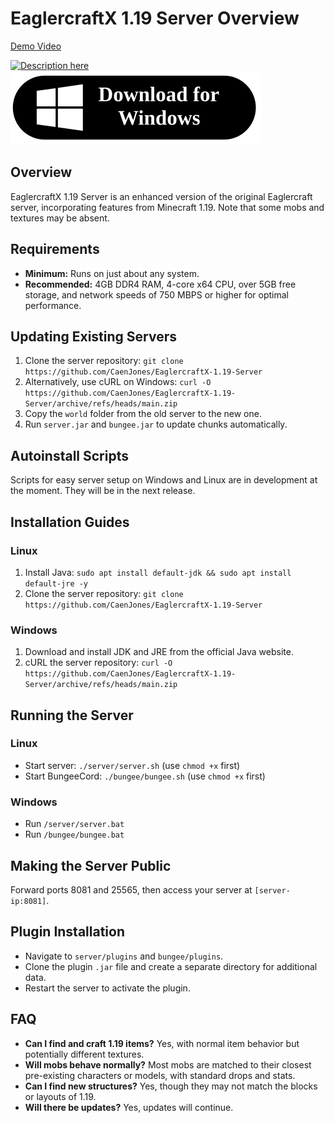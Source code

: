 # EaglercraftX 1.19 Server Overview
[Demo Video](https://github.com/CaenJones/EaglercraftX-1.19-Server/assets/131218155/0ee532ab-46d3-4959-ac9a-860931ffd649)

[![Description here](https://raw.githubusercontent.com/garlontas/buttons/main/buttons/200x59/linux-download.svg)](<Your Link here>)
[![Description here](https://raw.githubusercontent.com/garlontas/buttons/main/buttons/200x59/windows-download.svg)](<Your Link here>)


## Overview
EaglercraftX 1.19 Server is an enhanced version of the original Eaglercraft server, incorporating features from Minecraft 1.19. Note that some mobs and textures may be absent.

## Requirements
- **Minimum:** Runs on just about any system.
- **Recommended:** 4GB DDR4 RAM, 4-core x64 CPU, over 5GB free storage, and network speeds of 750 MBPS or higher for optimal performance.

## Updating Existing Servers
1. Clone the server repository: `git clone https://github.com/CaenJones/EaglercraftX-1.19-Server`
2. Alternatively, use cURL on Windows: `curl -O https://github.com/CaenJones/EaglercraftX-1.19-Server/archive/refs/heads/main.zip`
3. Copy the `world` folder from the old server to the new one.
4. Run `server.jar` and `bungee.jar` to update chunks automatically.

## Autoinstall Scripts
Scripts for easy server setup on Windows and Linux are in development at the moment. They will be in the next release.

## Installation Guides
### Linux
1. Install Java: `sudo apt install default-jdk && sudo apt install default-jre -y`
2. Clone the server repository: `git clone https://github.com/CaenJones/EaglercraftX-1.19-Server`

### Windows
1. Download and install JDK and JRE from the official Java website.
2. cURL the server repository: `curl -O https://github.com/CaenJones/EaglercraftX-1.19-Server/archive/refs/heads/main.zip`

## Running the Server
### Linux
- Start server: `./server/server.sh` (use `chmod +x` first)
- Start BungeeCord: `./bungee/bungee.sh` (use `chmod +x` first)

### Windows
- Run `/server/server.bat`
- Run `/bungee/bungee.bat`

## Making the Server Public
Forward ports 8081 and 25565, then access your server at `[server-ip:8081]`.

## Plugin Installation
- Navigate to `server/plugins` and `bungee/plugins`.
- Clone the plugin `.jar` file and create a separate directory for additional data.
- Restart the server to activate the plugin.

## FAQ
- **Can I find and craft 1.19 items?** Yes, with normal item behavior but potentially different textures.
- **Will mobs behave normally?** Most mobs are matched to their closest pre-existing characters or models, with standard drops and stats.
- **Can I find new structures?** Yes, though they may not match the blocks or layouts of 1.19.
- **Will there be updates?** Yes, updates will continue.
